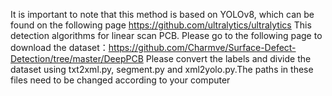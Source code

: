 It is important to note that this method is based on YOLOv8, which can be found on the following page https://github.com/ultralytics/ultralytics
This detection algorithms for linear scan PCB.
Please go to the following page to download the dataset：https://github.com/Charmve/Surface-Defect-Detection/tree/master/DeepPCB
Please convert the labels and divide the dataset using txt2xml.py, segment.py and xml2yolo.py.The paths in these files need to be changed according to your computer
